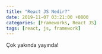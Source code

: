 ```yaml
---
title: "React JS Nedir?"
date: 2019-11-07 03:21:00 +0800
categories: [Frameworks, React JS]
tags: [react, js, framework]
---
```


Çok yakında yayında!
